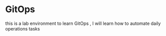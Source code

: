 # GitOps
this is a lab environment to learn GitOps , I will learn how to automate daily operations tasks
